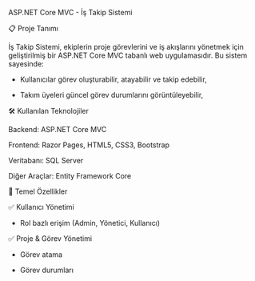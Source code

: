 ASP.NET Core MVC - İş Takip Sistemi

📋 Proje Tanımı

İş Takip Sistemi, ekiplerin proje görevlerini ve iş akışlarını yönetmek için geliştirilmiş bir ASP.NET Core MVC tabanlı web uygulamasıdır. Bu sistem sayesinde:

- Kullanıcılar görev oluşturabilir, atayabilir ve takip edebilir,

- Takım üyeleri güncel görev durumlarını görüntüleyebilir,

🛠 Kullanılan Teknolojiler

Backend: ASP.NET Core MVC

Frontend: Razor Pages, HTML5, CSS3, Bootstrap

Veritabanı: SQL Server 

Diğer Araçlar: Entity Framework Core

🎯 Temel Özellikler

✅ Kullanıcı Yönetimi

- Rol bazlı erişim (Admin, Yönetici, Kullanıcı)

✅ Proje & Görev Yönetimi

- Görev atama

- Görev durumları
